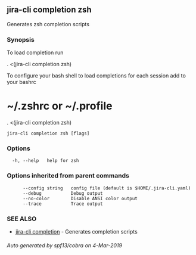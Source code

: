 ## jira-cli completion zsh

Generates zsh completion scripts

### Synopsis

To load completion run

. <(jira-cli completion zsh)

To configure your bash shell to load completions for each session add to your bashrc

# ~/.zshrc or ~/.profile
. <(jira-cli completion zsh)


```
jira-cli completion zsh [flags]
```

### Options

```
  -h, --help   help for zsh
```

### Options inherited from parent commands

```
      --config string   config file (default is $HOME/.jira-cli.yaml)
      --debug           Debug output
      --no-color        Disable ANSI color output
      --trace           Trace output
```

### SEE ALSO

* [jira-cli completion](jira-cli_completion.md)	 - Generates completion scripts

###### Auto generated by spf13/cobra on 4-Mar-2019
